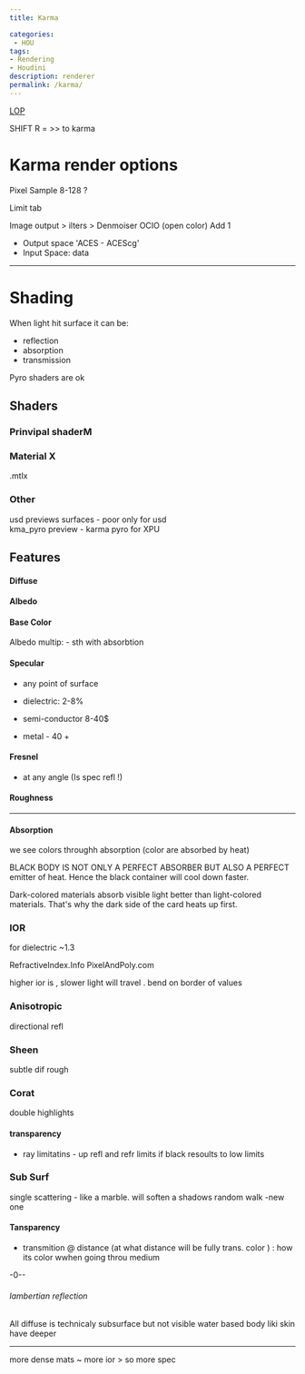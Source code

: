 ```yaml
---
title: Karma

categories:
 - HOU
tags:
- Rendering
- Houdini
description: renderer
permalink: /karma/
---
```


[LOP](/lop/)


SHIFT R = >> to karma


# Karma render options

Pixel Sample 8-128 ?

Limit tab

Image output > ilters > Denmoiser
OCIO (open color) Add 1
 - Output space 'ACES - ACEScg'
 - Input Space: data


----------------------


# Shading

When light hit surface it can be:
- reflection
- absorption
- transmission


Pyro shaders are ok

## Shaders

### Prinvipal shaderM

### Material X
.mtlx

### Other

usd previews surfaces - poor only for usd   
kma_pyro preview - karma pyro for XPU
## Features




#### Diffuse
#### Albedo
#### Base Color
Albedo multip: - sth with absorbtion

#### Specular
- any point of surface

- dielectric: 2-8%
- semi-conductor  8-40$
- metal - 40 +
#### Fresnel
- at any angle  (Is spec refl !)

#### Roughness

-----

#### Absorption
we see colors throughh absorption (color are absorbed by heat)

 BLACK BODY IS NOT ONLY A PERFECT ABSORBER BUT ALSO A PERFECT emitter of heat. Hence the black container will cool down faster.


 Dark-colored materials absorb visible light better than light-colored materials. That's why the dark side of the card heats up first.


### IOR
for dielectric ~1.3

RefractiveIndex.Info
PixelAndPoly.com

higher ior is , slower light will travel .
bend on border of values

### Anisotropic
directional refl

### Sheen
subtle dif rough

### Corat
double highlights


#### transparency
- ray limitatins - up refl and refr limits
if black resoults to low limits

### Sub Surf
single scattering - like a marble. will soften a shadows
random walk -new one

#### Tansparency
- transmition @ distance (at what distance will be fully trans. color ) : how its color wwhen going throu medium


-0--
###### lambertian reflection
All diffuse is technicaly subsurface but not visible
water based body liki skin have deeper

----




more dense mats ~ more ior > so more spec
